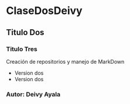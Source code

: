 # ClaseDosDeivy
## Titulo Dos
### Titulo Tres
Creación de repositorios y  manejo de MarkDown
- Version dos
- Version dos
### Autor: Deivy Ayala
